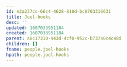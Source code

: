 ```yaml
---
id: e2a237cc-66c4-4628-810d-bc8703316631
title: Joel-hooks
desc: ''
updated: 1607033951184
created: 1607033951184
parent: a8c17310-943d-4cf0-952c-b73740c4c48d
children: []
fname: people.joel-hooks
hpath: people.joel-hooks
---
```



